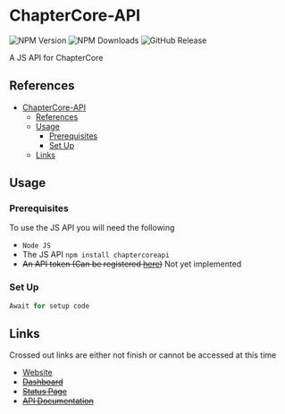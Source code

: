 # ChapterCore-API
![NPM Version](https://img.shields.io/npm/v/chaptercoreapi) ![NPM Downloads](https://img.shields.io/npm/dw/chaptercoreapi)
 ![GitHub Release](https://img.shields.io/github/v/release/jman13378/chaptercoreapi)


A JS API for ChapterCore

## References
- [ChapterCore-API](#chaptercore-api)
  - [References](#references)
  - [Usage](#usage)
    - [Prerequisites](#prerequisites)
    - [Set Up](#set-up)
  - [Links](#links)



## Usage

### Prerequisites
To use the JS API you will need the following
- `Node JS`
- The JS API `npm install chaptercoreapi`
- ~~An API token (Can be registered [here](https://dashboard.sokobot.info/settings/developers/api))~~ Not yet implemented

### Set Up

```ts
Await for setup code

```

## Links
Crossed out links are either not finish or cannot be accessed at this time

- [Website](https://chaptercore.org)
- ~~[Dashboard]()~~
- ~~[Status Page]()~~
- ~~[API Documentation]()~~

